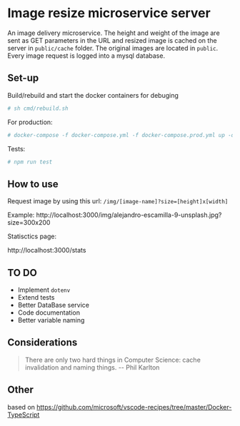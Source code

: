 # Image resize microservice server

An image delivery microservice. The height and weight of the image are sent as GET parameters in the URL and resized image is cached on the server in `public/cache` folder. The original images are located in `public`.
Every image request is logged into a mysql database.

## Set-up

Build/rebuild and start the docker containers for debuging 
```sh
# sh cmd/rebuild.sh
```

For production:
```sh
# docker-compose -f docker-compose.yml -f docker-compose.prod.yml up -d
```

Tests:
```sh
# npm run test
```

## How to use

Request image by using this url: `/img/[image-name]?size=[height]x[width]`

Example: http://localhost:3000/img/alejandro-escamilla-9-unsplash.jpg?size=300x200


Statisctics page:

http://localhost:3000/stats

## TO DO

- Implement `dotenv`
- Extend tests
- Better DataBase service
- Code documentation 
- Better variable naming

## Considerations

> There are only two hard things in Computer Science: cache invalidation and naming things.
>-- Phil Karlton


## Other

based on https://github.com/microsoft/vscode-recipes/tree/master/Docker-TypeScript